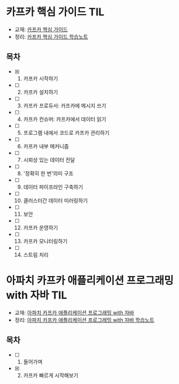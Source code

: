 # 카프카 핵심 가이드 TIL

- 교재: [카프카 핵심 가이드](https://www.aladin.co.kr/shop/wproduct.aspx?ItemId=314830182&start=slayer)
- 정리: [카프카 핵심 가이드 학습노트](TBD)

## 목차

- [x] 1. 카프카 시작하기
- [ ] 2. 카프카 설치하기
- [ ] 3. 카프카 프로듀서: 카프카에 메시지 쓰기
- [ ] 4. 카프카 컨슈머: 카프카에서 데이터 읽기
- [ ] 5. 프로그램 내에서 코드로 카프카 관리하기
- [ ] 6. 카프카 내부 메커니즘
- [ ] 7. 시뢰성 있는 데이터 전달
- [ ] 8. '정확히 한 번'의미 구조
- [ ] 9. 데이터 파이프라인 구축하기
- [ ] 10. 클러스터간 데이터 미러링하기
- [ ] 11. 보안
- [ ] 12. 카프카 운영하기
- [ ] 13. 카프카 모니터링하기
- [ ] 14. 스트림 처리

# 아파치 카프카 애플리케이션 프로그래밍 with 자바 TIL

- 교재: [아파치 카프카 애플리케이션 프로그래밍 with 자바](https://www.aladin.co.kr/m/mproduct.aspx?ItemId=268985828)
- 정리: [아파치 카프카 애플리케이션 프로그래밍 with 자바 학습노트](TBD)

## 목차

- [ ] 1. 들어가며
- [x] 2. 카프카 빠르게 시작해보기